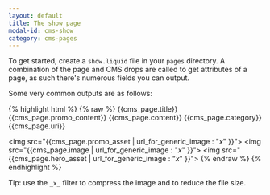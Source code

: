 ```yaml
---
layout: default
title: The show page
modal-id: cms-show
category: cms-pages
---
```

To get started, create a ``show.liquid`` file in your ``pages`` directory. A combination of the page and CMS drops are called to get attributes of a page, as such there's numerous fields you can output.

Some very common outputs are as follows:

{% highlight html %}
{% raw %}
{{cms_page.title}}
{{cms_page.promo_content}}
{{cms_page.content}}
{{cms_page.category}}
{{cms_page.uri}}

<img src="{{cms_page.promo_asset | url_for_generic_image : "_x_" }}">
<img src="{{cms_page.image | url_for_generic_image : "_x_" }}">
<img src="{{cms_page.hero_asset | url_for_generic_image : "_x_" }}">
{% endraw %}
{% endhighlight %}

Tip: use the ``_x_`` filter to compress the image and to reduce the file size.